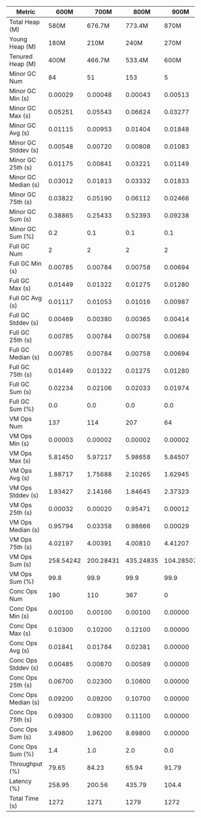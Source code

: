 | Metric | 600M | 700M | 800M | 900M | 1 GB | 2 GB | 4 GB | 8 GB |
|------|----|----|----|----|----|----|----|----|
| Total Heap (M) | 580M | 676.7M | 773.4M | 870M | 989.9M | 1998.1M | 4046.1M | 8142.1M |
| Young Heap (M) | 180M | 210M | 240M | 270M | 307.2M | 449.3M | 449.3M | 449.3M |
| Tenured Heap (M) | 400M | 466.7M | 533.4M | 600M | 682.7M | 1548.8M | 3596.8M | 7692.8M |
| Minor GC Num | 84 | 51 | 153 | 5 | 5 | 3 | 3 | 3 |
| Minor GC Min (s) | 0.00029 | 0.00048 | 0.00043 | 0.00513 | 0.00139 | 0.02161 | 0.02122 | 0.02485 |
| Minor GC Max (s) | 0.05251 | 0.05543 | 0.06624 | 0.03277 | 0.04822 | 0.05354 | 0.05156 | 0.06017 |
| Minor GC Avg (s) | 0.01115 | 0.00953 | 0.01404 | 0.01848 | 0.02059 | 0.03773 | 0.03698 | 0.04455 |
| Minor GC Stddev (s) | 0.00548 | 0.00720 | 0.00808 | 0.01083 | 0.02005 | 0.01597 | 0.01520 | 0.01801 |
| Minor GC 25th (s) | 0.01175 | 0.00841 | 0.03221 | 0.01149 | 0.00370 | 0.02161 | 0.02122 | 0.02485 |
| Minor GC Median (s) | 0.03012 | 0.01813 | 0.03332 | 0.01833 | 0.01605 | 0.03805 | 0.03815 | 0.04864 |
| Minor GC 75th (s) | 0.03822 | 0.05190 | 0.06112 | 0.02466 | 0.03360 | 0.05354 | 0.05156 | 0.06017 |
| Minor GC Sum (s) | 0.38865 | 0.25433 | 0.52393 | 0.09238 | 0.10296 | 0.11320 | 0.11094 | 0.13366 |
| Minor GC Sum (%) | 0.2 | 0.1 | 0.1 | 0.1 | 0.1 | 0.2 | 0.1 | 0.1 |
| Full GC Num | 2 | 2 | 2 | 2 | 2 | 2 | 2 | 2 |
| Full GC Min (s) | 0.00785 | 0.00784 | 0.00758 | 0.00694 | 0.00717 | 0.00829 | 0.01127 | 0.01235 |
| Full GC Max (s) | 0.01449 | 0.01322 | 0.01275 | 0.01280 | 0.01338 | 0.01726 | 0.02712 | 0.04099 |
| Full GC Avg (s) | 0.01117 | 0.01053 | 0.01016 | 0.00987 | 0.01028 | 0.01277 | 0.01919 | 0.02667 |
| Full GC Stddev (s) | 0.00469 | 0.00380 | 0.00365 | 0.00414 | 0.00439 | 0.00634 | 0.01120 | 0.02025 |
| Full GC 25th (s) | 0.00785 | 0.00784 | 0.00758 | 0.00694 | 0.00717 | 0.00829 | 0.01127 | 0.01235 |
| Full GC Median (s) | 0.00785 | 0.00784 | 0.00758 | 0.00694 | 0.00717 | 0.00829 | 0.01127 | 0.01235 |
| Full GC 75th (s) | 0.01449 | 0.01322 | 0.01275 | 0.01280 | 0.01338 | 0.01726 | 0.02712 | 0.04099 |
| Full GC Sum (s) | 0.02234 | 0.02106 | 0.02033 | 0.01974 | 0.02055 | 0.02555 | 0.03839 | 0.05334 |
| Full GC Sum (%) | 0.0 | 0.0 | 0.0 | 0.0 | 0.0 | 0.0 | 0.0 | 0.1 |
| VM Ops Num | 137 | 114 | 207 | 64 | 72 | 51 | 59 | 62 |
| VM Ops Min (s) | 0.00003 | 0.00002 | 0.00002 | 0.00002 | 0.00002 | 0.00002 | 0.00002 | 0.00004 |
| VM Ops Max (s) | 5.81450 | 5.97217 | 5.98658 | 5.84507 | 5.97045 | 5.70375 | 5.73335 | 5.81339 |
| VM Ops Avg (s) | 1.88717 | 1.75688 | 2.10265 | 1.62945 | 1.50223 | 1.11709 | 1.56690 | 1.69925 |
| VM Ops Stddev (s) | 1.93427 | 2.14166 | 1.84645 | 2.37323 | 2.32086 | 1.97993 | 2.31984 | 2.40135 |
| VM Ops 25th (s) | 0.00032 | 0.00020 | 0.95471 | 0.00012 | 0.00009 | 0.00014 | 0.00013 | 0.00015 |
| VM Ops Median (s) | 0.95794 | 0.03358 | 0.98666 | 0.00029 | 0.00023 | 0.00025 | 0.00035 | 0.00028 |
| VM Ops 75th (s) | 4.02197 | 4.00391 | 4.00810 | 4.41207 | 4.36278 | 0.89856 | 4.55684 | 4.74599 |
| VM Ops Sum (s) | 258.54242 | 200.28431 | 435.24835 | 104.28507 | 108.16052 | 56.97182 | 92.44701 | 105.35346 |
| VM Ops Sum (%) | 99.8 | 99.9 | 99.9 | 99.9 | 99.9 | 99.8 | 99.8 | 99.8 |
| Conc Ops Num | 190 | 110 | 367 | 0 | 0 | 0 | 0 | 0 |
| Conc Ops Min (s) | 0.00100 | 0.00100 | 0.00100 | 0.00000 | 0.00000 | 0.00000 | 0.00000 | 0.00000 |
| Conc Ops Max (s) | 0.10300 | 0.10200 | 0.12100 | 0.00000 | 0.00000 | 0.00000 | 0.00000 | 0.00000 |
| Conc Ops Avg (s) | 0.01841 | 0.01784 | 0.02381 | 0.00000 | 0.00000 | 0.00000 | 0.00000 | 0.00000 |
| Conc Ops Stddev (s) | 0.00485 | 0.00870 | 0.00589 | 0.00000 | 0.00000 | 0.00000 | 0.00000 | 0.00000 |
| Conc Ops 25th (s) | 0.06700 | 0.02300 | 0.10600 | 0.00000 | 0.00000 | 0.00000 | 0.00000 | 0.00000 |
| Conc Ops Median (s) | 0.09200 | 0.09200 | 0.10700 | 0.00000 | 0.00000 | 0.00000 | 0.00000 | 0.00000 |
| Conc Ops 75th (s) | 0.09300 | 0.09300 | 0.11100 | 0.00000 | 0.00000 | 0.00000 | 0.00000 | 0.00000 |
| Conc Ops Sum (s) | 3.49800 | 1.96200 | 8.69800 | 0.00000 | 0.00000 | 0.00000 | 0.00000 | 0.00000 |
| Conc Ops Sum (%) | 1.4 | 1.0 | 2.0 | 0.0 | 0.0 | 0.0 | 0.0 | 0.0 |
| Throughput (%) | 79.65 | 84.23 | 65.94 | 91.79 | 91.5 | 95.52 | 92.7 | 91.73 |
| Latency (%) | 258.95 | 200.56 | 435.79 | 104.4 | 108.28 | 57.11 | 92.6 | 105.54 |
| Total Time (s) | 1272 | 1271 | 1279 | 1272 | 1274 | 1275 | 1268 | 1276 |
